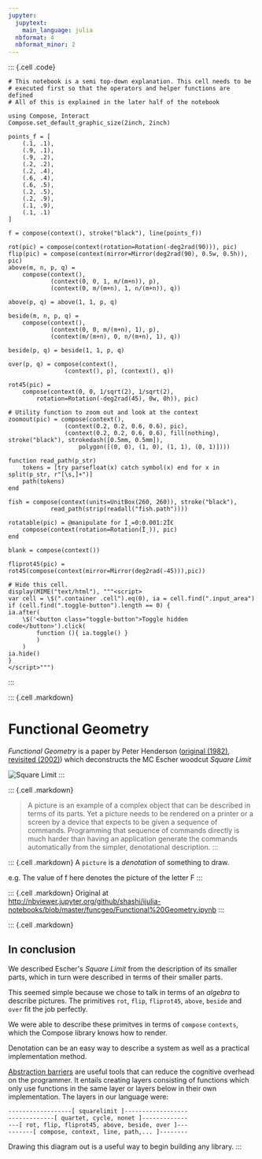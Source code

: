 ```yaml
---
jupyter:
  jupytext:
    main_language: julia
  nbformat: 4
  nbformat_minor: 2
---
```


::: {.cell .code}
``` {.python}
# This notebook is a semi top-down explanation. This cell needs to be
# executed first so that the operators and helper functions are defined
# All of this is explained in the later half of the notebook

using Compose, Interact
Compose.set_default_graphic_size(2inch, 2inch)

points_f = [
    (.1, .1),
    (.9, .1),
    (.9, .2),
    (.2, .2),
    (.2, .4),
    (.6, .4),
    (.6, .5),
    (.2, .5),
    (.2, .9),
    (.1, .9),
    (.1, .1)
]

f = compose(context(), stroke("black"), line(points_f))

rot(pic) = compose(context(rotation=Rotation(-deg2rad(90))), pic)
flip(pic) = compose(context(mirror=Mirror(deg2rad(90), 0.5w, 0.5h)), pic)
above(m, n, p, q) =
    compose(context(),
            (context(0, 0, 1, m/(m+n)), p),
            (context(0, m/(m+n), 1, n/(m+n)), q))

above(p, q) = above(1, 1, p, q)

beside(m, n, p, q) =
    compose(context(),
            (context(0, 0, m/(m+n), 1), p),
            (context(m/(m+n), 0, n/(m+n), 1), q))

beside(p, q) = beside(1, 1, p, q)

over(p, q) = compose(context(),
                (context(), p), (context(), q))

rot45(pic) =
    compose(context(0, 0, 1/sqrt(2), 1/sqrt(2),
        rotation=Rotation(-deg2rad(45), 0w, 0h)), pic)

# Utility function to zoom out and look at the context
zoomout(pic) = compose(context(),
                (context(0.2, 0.2, 0.6, 0.6), pic),
                (context(0.2, 0.2, 0.6, 0.6), fill(nothing), stroke("black"), strokedash([0.5mm, 0.5mm]),
                    polygon([(0, 0), (1, 0), (1, 1), (0, 1)])))

function read_path(p_str)
    tokens = [try parsefloat(x) catch symbol(x) end for x in split(p_str, r"[\s,]+")]
    path(tokens)
end

fish = compose(context(units=UnitBox(260, 260)), stroke("black"),
            read_path(strip(readall("fish.path"))))

rotatable(pic) = @manipulate for Î¸=0:0.001:2Ï€
    compose(context(rotation=Rotation(Î¸)), pic)
end

blank = compose(context())

fliprot45(pic) = rot45(compose(context(mirror=Mirror(deg2rad(-45))),pic))

# Hide this cell.
display(MIME("text/html"), """<script>
var cell = \$(".container .cell").eq(0), ia = cell.find(".input_area")
if (cell.find(".toggle-button").length == 0) {
ia.after(
    \$('<button class="toggle-button">Toggle hidden code</button>').click(
        function (){ ia.toggle() }
        )
    )
ia.hide()
}
</script>""")
```
:::

::: {.cell .markdown}
# Functional Geometry

*Functional Geometry* is a paper by Peter Henderson ([original (1982)](users.ecs.soton.ac.uk/peter/funcgeo.pdf), [revisited (2002)](https://cs.au.dk/~hosc/local/HOSC-15-4-pp349-365.pdf)) which deconstructs the MC Escher woodcut *Square Limit*

![Square Limit](http://i.imgur.com/LjRzmNM.png)
:::

::: {.cell .markdown}
> A picture is an example of a complex object that can be described in terms of its parts.
> Yet a picture needs to be rendered on a printer or a screen by a device that expects to
> be given a sequence of commands. Programming that sequence of commands directly is
> much harder than having an application generate the commands automatically from the
> simpler, denotational description.
:::

::: {.cell .markdown}
A `picture` is a *denotation* of something to draw.

e.g. The value of f here denotes the picture of the letter F
:::

::: {.cell .markdown}
Original at <http://nbviewer.jupyter.org/github/shashi/ijulia-notebooks/blob/master/funcgeo/Functional%20Geometry.ipynb>
:::

::: {.cell .markdown}
## In conclusion

We described Escher\'s *Square Limit* from the description of its smaller parts, which in turn were described in terms of their smaller parts.

This seemed simple because we chose to talk in terms of an *algebra* to describe pictures. The primitives `rot`, `flip`, `fliprot45`, `above`, `beside` and `over` fit the job perfectly.

We were able to describe these primitves in terms of `compose` `contexts`, which the Compose library knows how to render.

Denotation can be an easy way to describe a system as well as a practical implementation method.

[Abstraction barriers](https://mitpress.mit.edu/sicp/full-text/sicp/book/node29.html) are useful tools that can reduce the cognitive overhead on the programmer. It entails creating layers consisting of functions which only use functions in the same layer or layers below in their own implementation. The layers in our language were:

    ------------------[ squarelimit ]------------------
    -------------[ quartet, cycle, nonet ]-------------
    ---[ rot, flip, fliprot45, above, beside, over ]---
    -------[ compose, context, line, path,... ]--------

Drawing this diagram out is a useful way to begin building any library.
:::
